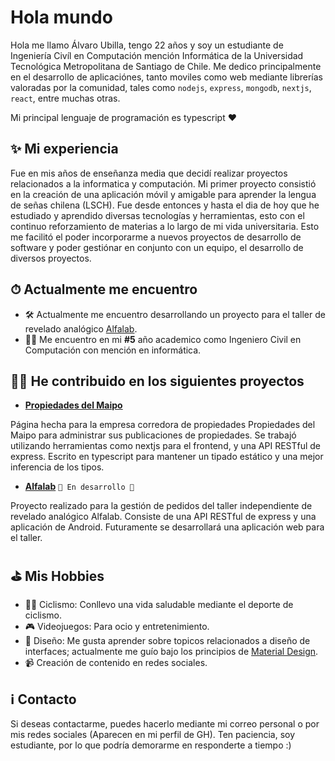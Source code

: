 # Hola mundo

Hola me llamo Álvaro Ubilla, tengo 22 años y soy un estudiante de Ingeniería Civíl en Computación mención Informática de la Universidad Tecnológica Metropolitana de Santiago de Chile. Me dedico principalmente en el desarrollo de aplicaciónes, tanto moviles como web mediante librerías valoradas por la comunidad, tales como `nodejs`, `express`, `mongodb`, `nextjs`, `react`, entre muchas otras.

Mi principal lenguaje de programación es typescript ♥

## ✨ Mi experiencia

Fue en mis años de enseñanza media que decidí realizar proyectos relacionados a la informatica y computación. Mi primer proyecto consistió en la creación de una aplicación móvil y amigable para aprender la lengua de señas chilena (LSCH). Fue desde entonces y hasta el dia de hoy que he estudiado y aprendido diversas tecnologías y herramientas, esto con el continuo reforzamiento de materias a lo largo de mi vida universitaria. Esto me facilitó el poder incorporarme a nuevos proyectos de desarrollo de software y poder gestiónar en conjunto con un equipo, el desarrollo de diversos proyectos.

## ⏱ Actualmente me encuentro

+ 🛠 Actualmente me encuentro desarrollando un proyecto para el taller de revelado analógico [Alfalab](https://github.com/AUbillaOliva/Alfalab/tree/master).
+ 👨‍🎓 Me encuentro en mi **#5** año academico como Ingeniero Civil en Computación con mención en informática.

## 👨‍💻 He contribuido en los siguientes proyectos

+ **[Propiedades del Maipo](https://propiedadesdelmaipo.cl/)**

Página hecha para la empresa corredora de propiedades Propiedades del Maipo para administrar sus publicaciones de propiedades. Se trabajó utilizando herramientas como nextjs para el frontend, y una API RESTful de express. Escrito en typescript para mantener un tipado estático y una mejor inferencia de los tipos.

+ **[Alfalab](https://github.com/AUbillaOliva/Alfalab/tree/master)** `🚧 En desarrollo 🚧`

Proyecto realizado para la gestión de pedidos del taller independiente de revelado analógico Alfalab. Consiste de una API RESTful de express y una aplicación de Android. Futuramente se desarrollará una aplicación web para el taller.

## ⛳ Mis Hobbies

+ 🚴‍♀️ Ciclismo: Conllevo una vida saludable mediante el deporte de ciclismo.
+ 🎮 Videojuegos: Para ocio y entretenimiento.
+ 🎨 Diseño: Me gusta aprender sobre topicos relacionados a diseño de interfaces; actualmente me guío bajo los principios de [Material Design](https://m3.material.io/).
+ 📹 Creación de contenido en redes sociales.

## ℹ Contacto

Si deseas contactarme, puedes hacerlo mediante mi correo personal o por mis redes sociales (Aparecen en mi perfil de GH). Ten paciencia, soy estudiante, por lo que podría demorarme en responderte a tiempo :)
